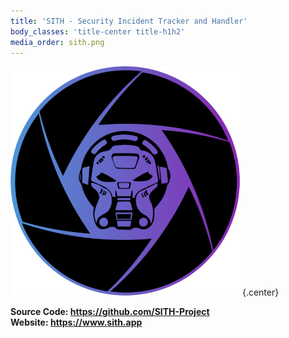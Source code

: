 ```yaml
---
title: 'SITH - Security Incident Tracker and Handler'
body_classes: 'title-center title-h1h2'
media_order: sith.png
---
```


![sith](sith.png?cropResize=150,150 "sith") {.center}

**Source Code: https://github.com/SITH-Project**    
**Website: https://www.sith.app**